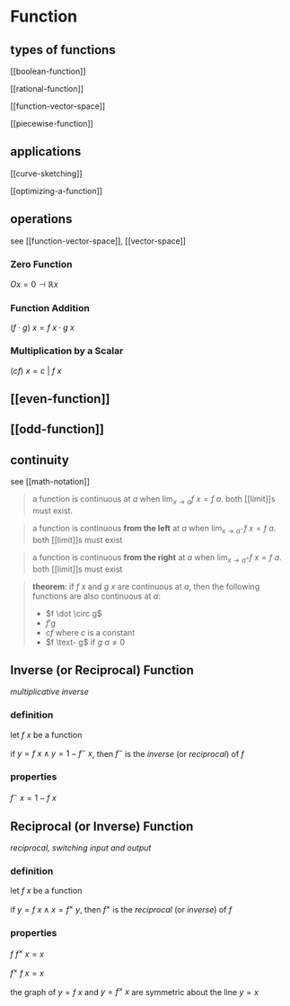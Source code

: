 # Function

## types of functions

[[boolean-function]]

[[rational-function]]

[[function-vector-space]]

[[piecewise-function]]

## applications

[[curve-sketching]]

[[optimizing-a-function]]

## operations

see [[function-vector-space]], [[vector-space]]

### Zero Function

$O x = 0 \dashv \mathbb R x$

### Function Addition

$(f \cdot g)\ x = f\ x \cdot g\ x$

### Multiplication by a Scalar

$(cf)\ x = c\ |\ f\ x$

## [[even-function]]

## [[odd-function]]

## continuity

see [[math-notation]]

> a function is continuous at $a$ when $\lim_{x \to a} f\ x = f\ a$. both [[limit]]s must exist.

> a function is continuous **from the left** at $a$ when $\lim_{x \to a^-} f\ x = f\ a$. both [[limit]]s must exist

> a function is continuous **from the right** at $a$ when $\lim_{x \to a^+} f\ x = f\ a$. both [[limit]]s must exist

> **theorem**: if $f\ x$ and $g\ x$ are continuous at $a$, then the following functions are also continuous at $a$:
>
> - $f \dot \circ g$
> - $f'g$
> - $c f$ where $c$ is a constant
> - $f \text- g$ if $g\ a \ne 0$

## Inverse (or Reciprocal) Function

_multiplicative inverse_

### definition

let $f\ x$ be a function

if $y = f\ x \land y = 1 - f^-\ x$, then $f^-$ is the _inverse_ (or _reciprocal_) of $f$

### properties

$f^-\ x = 1 - f\ x$

## Reciprocal (or Inverse) Function

_reciprocal, switching input and output_

### definition

let $f\ x$ be a function

if $y = f\ x \land x = f^\times\ y$, then $f^\times$ is the _reciprocal_ (or _inverse_) of $f$

### properties

$f\ f^\times\ x = x$

$f^\times\ f\ x = x$

the graph of $y = f\ x$ and $y = f^\times\ x$ are symmetric about the line $y = x$
